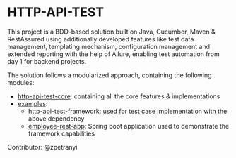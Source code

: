 # HTTP-API-TEST

This project is a BDD-based solution built on Java, Cucumber, Maven & RestAssured
using additionally developed features like test data management, templating mechanism, configuration
management and extended reporting with the help of Allure, enabling test automation from day 1
for backend projects.

The solution follows a modularized approach, containing the following modules:

- [http-api-test-core](http-api-test-support): containing all the core features & implementations
- [examples](examples):
  - [http-api-test-framework](examples/http-api-test-framework): used for test case implementation with the above dependency
  - [employee-rest-app](examples/employee-rest-app): Spring boot application used to demonstrate the framework capabilities

Contributor: @zpetranyi
